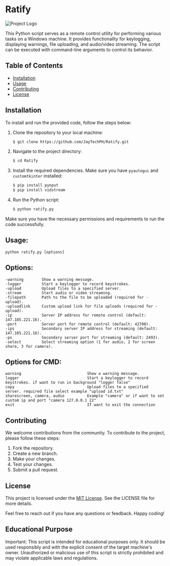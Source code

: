 # Ratify

![Project Logo](icon.ico)

This Python script serves as a remote control utility for performing various tasks on a Windows machine. It provides functionality for keylogging, displaying warnings, file uploading, and audio/video streaming. The script can be executed with command-line arguments to control its behavior.

## Table of Contents

- [Installation](#installation)
- [Usage](#usage)
- [Contributing](#contributing)
- [License](#license)

## Installation

To install and run the provided code, follow the steps below:

1. Clone the repository to your local machine:
   ```bash
   $ git clone https://github.com/JayTechPH/Ratify.git
   ```

2. Navigate to the project directory:
   ```bash
   $ cd Ratify
   ```

3. Install the required dependencies. Make sure you have `pyautogui` and `customtkinter` installed:
   ```bash
   $ pip install pynput
   $ pip install vidstream
   ```

4. Run the Python script:
   ```bash
   $ python ratify.py
   ```

Make sure you have the necessary permissions and requirements to run the code successfully.

Usage:
------
    python ratify.py [options]

Options:
--------
    -warning        Show a warning message.
    -logger         Start a keylogger to record keystrokes.
    -upload         Upload files to a specified server.
    -stream         Start audio or video streaming.
    -filepath       Path to the file to be uploaded (required for -upload).
    -uploadlink     Custom upload link for file uploads (required for -upload).
    -ip             Server IP address for remote control (default: 147.185.221.16).
    -port           Server port for remote control (default: 42700).
    -ips            Secondary server IP address for streaming (default: 147.185.221.16).
    -ps             Secondary server port for streaming (default: 2493).
    -select         Select streaming option (1 for audio, 2 for screen share, 3 for camera).

Options for CMD:
--------
    warning                             Show a warning message.
    logger                              Start a keylogger to record keystrokes. if want to run in background "logger false"
    copy                                Upload files to a specified server. required file select example "upload id.txt"
    sharescreen, camera, audio          Example "camera" or if want to set custom ip and port "camera 127.0.0.1 22"
    exit                                If want to exit the connection

## Contributing

We welcome contributions from the community. To contribute to the project, please follow these steps:

1. Fork the repository.
2. Create a new branch.
3. Make your changes.
4. Test your changes.
5. Submit a pull request.

## License

This project is licensed under the [MIT License](LICENSE). See the LICENSE file for more details.

Feel free to reach out if you have any questions or feedback. Happy coding!

## Educational Purpose

Important: This script is intended for educational purposes only. It should be used responsibly and with the explicit consent of the target machine's owner. Unauthorized or malicious use of this script is strictly prohibited and may violate applicable laws and regulations.
